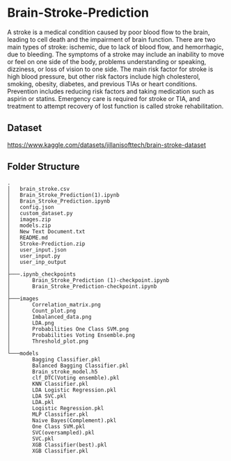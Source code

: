 # Brain-Stroke-Prediction
A stroke is a medical condition caused by poor blood flow to the brain, leading to cell death and
the impairment of brain function. There are two main types of stroke: ischemic, due to lack of
blood flow, and hemorrhagic, due to bleeding. The symptoms of a stroke may include an
inability to move or feel on one side of the body, problems understanding or speaking, dizziness,
or loss of vision to one side. The main risk factor for stroke is high blood pressure, but other risk
factors include high cholesterol, smoking, obesity, diabetes, and previous TIAs or heart
conditions. Prevention includes reducing risk factors and taking medication such as aspirin or
statins. Emergency care is required for stroke or TIA, and treatment to attempt recovery of lost
function is called stroke rehabilitation.

## Dataset
https://www.kaggle.com/datasets/jillanisofttech/brain-stroke-dataset

## Folder Structure
```
.
│   brain_stroke.csv
│   Brain_Stroke_Prediction(1).ipynb
│   Brain_Stroke_Prediction.ipynb
│   config.json
│   custom_dataset.py
│   images.zip
│   models.zip
│   New Text Document.txt
│   README.md
│   Stroke-Prediction.zip
│   user_input.json
│   user_input.py
│   user_inp_output
│
├───.ipynb_checkpoints
│       Brain_Stroke_Prediction (1)-checkpoint.ipynb
│       Brain_Stroke_Prediction-checkpoint.ipynb
│
├───images
│       Correlation_matrix.png
│       Count_plot.png
│       Imbalanced_data.png
│       LDA.png
│       Probabilities One Class SVM.png
│       Probabilities Voting Ensemble.png
│       Threshold_plot.png
│
└───models
        Bagging Classifier.pkl
        Balanced Bagging Classifier.pkl
        Brain_stroke_model.h5
        clf_DTC(Voting ensemble).pkl
        KNN Classifier.pkl
        LDA Logistic Regression.pkl
        LDA SVC.pkl
        LDA.pkl
        Logistic Regression.pkl
        MLP Classifier.pkl
        Naive Bayes(Complement).pkl
        One Class SVM.pkl
        SVC(oversampled).pkl
        SVC.pkl
        XGB Classifier(best).pkl
        XGB Classifier.pkl
```